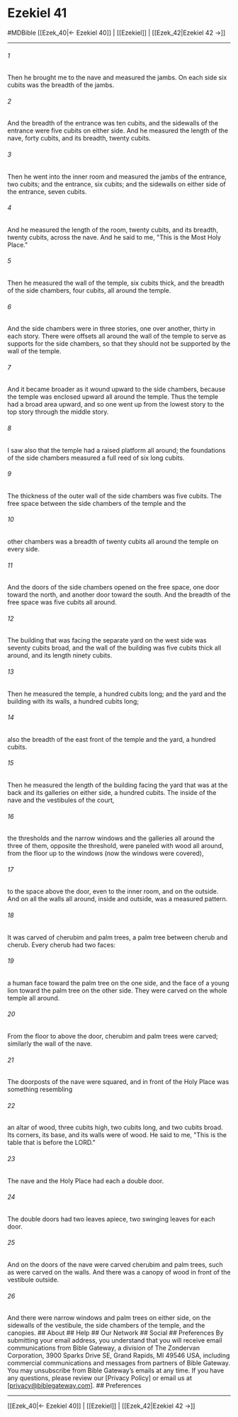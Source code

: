 # Ezekiel 41
#MDBible
[[Ezek_40|← Ezekiel 40]] | [[Ezekiel]] | [[Ezek_42|Ezekiel 42 →]]

***


###### 1 
Then he brought me to the nave and measured the jambs. On each side six cubits was the breadth of the jambs. 

###### 2 
And the breadth of the entrance was ten cubits, and the sidewalls of the entrance were five cubits on either side. And he measured the length of the nave, forty cubits, and its breadth, twenty cubits. 

###### 3 
Then he went into the inner room and measured the jambs of the entrance, two cubits; and the entrance, six cubits; and the sidewalls on either side of the entrance, seven cubits. 

###### 4 
And he measured the length of the room, twenty cubits, and its breadth, twenty cubits, across the nave. And he said to me, "This is the Most Holy Place." 

###### 5 
Then he measured the wall of the temple, six cubits thick, and the breadth of the side chambers, four cubits, all around the temple. 

###### 6 
And the side chambers were in three stories, one over another, thirty in each story. There were offsets all around the wall of the temple to serve as supports for the side chambers, so that they should not be supported by the wall of the temple. 

###### 7 
And it became broader as it wound upward to the side chambers, because the temple was enclosed upward all around the temple. Thus the temple had a broad area upward, and so one went up from the lowest story to the top story through the middle story. 

###### 8 
I saw also that the temple had a raised platform all around; the foundations of the side chambers measured a full reed of six long cubits. 

###### 9 
The thickness of the outer wall of the side chambers was five cubits. The free space between the side chambers of the temple and the 

###### 10 
other chambers was a breadth of twenty cubits all around the temple on every side. 

###### 11 
And the doors of the side chambers opened on the free space, one door toward the north, and another door toward the south. And the breadth of the free space was five cubits all around. 

###### 12 
The building that was facing the separate yard on the west side was seventy cubits broad, and the wall of the building was five cubits thick all around, and its length ninety cubits. 

###### 13 
Then he measured the temple, a hundred cubits long; and the yard and the building with its walls, a hundred cubits long; 

###### 14 
also the breadth of the east front of the temple and the yard, a hundred cubits. 

###### 15 
Then he measured the length of the building facing the yard that was at the back and its galleries on either side, a hundred cubits. The inside of the nave and the vestibules of the court, 

###### 16 
the thresholds and the narrow windows and the galleries all around the three of them, opposite the threshold, were paneled with wood all around, from the floor up to the windows (now the windows were covered), 

###### 17 
to the space above the door, even to the inner room, and on the outside. And on all the walls all around, inside and outside, was a measured pattern. 

###### 18 
It was carved of cherubim and palm trees, a palm tree between cherub and cherub. Every cherub had two faces: 

###### 19 
a human face toward the palm tree on the one side, and the face of a young lion toward the palm tree on the other side. They were carved on the whole temple all around. 

###### 20 
From the floor to above the door, cherubim and palm trees were carved; similarly the wall of the nave. 

###### 21 
The doorposts of the nave were squared, and in front of the Holy Place was something resembling 

###### 22 
an altar of wood, three cubits high, two cubits long, and two cubits broad. Its corners, its base, and its walls were of wood. He said to me, "This is the table that is before the LORD." 

###### 23 
The nave and the Holy Place had each a double door. 

###### 24 
The double doors had two leaves apiece, two swinging leaves for each door. 

###### 25 
And on the doors of the nave were carved cherubim and palm trees, such as were carved on the walls. And there was a canopy of wood in front of the vestibule outside. 

###### 26 
And there were narrow windows and palm trees on either side, on the sidewalls of the vestibule, the side chambers of the temple, and the canopies. ## About ## Help ## Our Network ## Social ## Preferences By submitting your email address, you understand that you will receive email communications from Bible Gateway, a division of The Zondervan Corporation, 3900 Sparks Drive SE, Grand Rapids, MI 49546 USA, including commercial communications and messages from partners of Bible Gateway. You may unsubscribe from Bible Gateway&rsquo;s emails at any time. If you have any questions, please review our [Privacy Policy] or email us at [privacy@biblegateway.com]. ## Preferences

***

[[Ezek_40|← Ezekiel 40]] | [[Ezekiel]] | [[Ezek_42|Ezekiel 42 →]]
